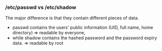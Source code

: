 ### /etc/passwd vs /etc/shadow
The major difference is that they contain different pieces of data.
- passwd contains the users' public information (UID, full name, home directory) => readable by everyone,
- while shadow contains the hashed password and the password expiry data. => readable by root 
